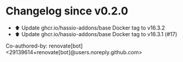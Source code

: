 # Changelog since v0.2.0
- ⬆️ Update ghcr.io/hassio-addons/base Docker tag to v16.3.2 
- ⬆️ Update ghcr.io/hassio-addons/base Docker tag to v16.3.1 (#17)

Co-authored-by: renovate[bot] <29139614+renovate[bot]@users.noreply.github.com> 
